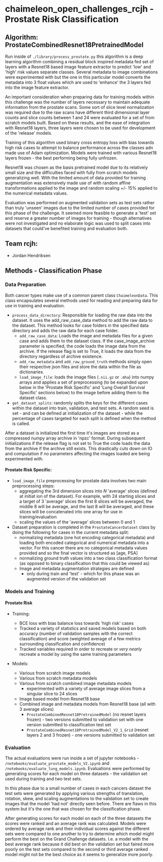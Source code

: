 # chaimeleon_open_challenges_rcjh - Prostate Risk Classification

## Algorithm: ProstateCombinedResnet18PretrainedModel

Run inside of `./library/process_prostate.py` this algorithm is a deep learning algorithm combining a residual block inspired metadata fed set of layers with a Resnet18 based image feature extractor to predict 'low' and 'high' risk values separate classes. Several metadata to image combinations were experimented with but the one in this particular model converts the metadata into 3 float values which are used to 'enhance' the 3 layers fed into the image feature extractor. 

An important consideration when preparing data for training models within this challenge was the number of layers necessary to maintain adequate information from the prostate scans. Some sort of slice level normalization was required due to the raw scans have different third dimensional layer counts and slice counts between 1 and 24 were evaluated for a set of from scratch models built. Based on these results, and the ease of integration with Resnet18 layers, three layers were chosen to be used for development of the 'release' models. 

Training of this algorithm used binary cross entropy loss with bias towards high risk cases to attempt to balance performance across the classes adn made use of Adam optimization. Models were trained with various Resnet18 layers frozen - the best performing being fully unfrozen. 

Resnet18 was chosen as the basis pretrained model due to its relatively small size and the difficulties faced with fully from scratch models generalizing well. With the limited amount of data provided for training augmentation was extensively made use of with random affine transformations applied to the image and random scaling +/- 15% applied to the numerical metadata values.

Evaluation was performed on augmented validation sets as test sets rather than truly 'unseen' images due to the limited number of cases provided for this phase of the challenge. It seemed more feasible to generate a 'test' set and reserve a greater number of images for training - though alternatives were not investigated and no elaborate logic was used to split cases into datasets that could've benefited training and evaluation both.

## Team rcjh:
- Jordan Hendriksen 

## Methods - Classification Phase

### Data Preparation

Both cancer types make use of a common parent class `ChaimeleonData`. This class encapsulates several methods used for reading and preparing data for use in training and evaluation.

- `process_data_directory`: Responsible for loading the raw data into the dataset. It uses the add_raw_case_data method to add the raw data to the dataset. This method looks for case folders in the specified data directory and adds the raw data for each case folder.
    - `add_raw_case_data`: Loads the image and metadata files for a given case and adds them to the dataset class. If the case_image_archive parameter is specified, the code loads the image data from the archive. If the release flag is set to True, it loads the data from the directory regardless of archive existence.
    - `add_raw_metadata` and `add_raw_ground_truth` methods simply open their respective json files and store the data within the file as dictionaries.
    - `load_image_file`: loads the image files (`.nii.gz` or `.mha`) into numpy arrays and applies a set of preprocessing (to be expanded upon below in the 'Prostate Risk Specific' and 'Lung Overall Survival Specific' sections below) to the image before adding them to the dataset class.
- `get_dataset_splits`: randomly splits the keys for the different cases within the dataset into train, validation, and test sets. A random seed is set - and can be defined at initialization of the dataset - while the percentage of cases targeted for each split is defined when the method is called.

After a dataset is initialized the first time it's images are stored as a compressed numpy array archive in 'npzc' format. During subsequent initializations if the release flag is not set to True the code loads the data from the archive if the archive still exists. This drastically cuts down on IO and computation if no parameters affecting the images loaded are being experimented with.

#### Prostate Risk Specific:

- `load_image_file` preprocessing for prostate data involves two main preprocessing steps:
    - aggregating the 3rd dimension slices into _N_ 'average' slices (defined at initiat
    ion of the dataset). For example, with 24 starting slices and a target of 3 'average' slices the first 8 slices will be averaged, the middle 8 will be average, and the last 8 will be averaged, and these slices will be concatenated into one array for use in training/evaluation
    - scaling the values of the 'average' slices between 0 and 1
- Dataset preparation is completed in the `ProstateCancerDataset` class by doing the following for cases in the current metadata split:
    - normalizing metadata (one hot encoding categorical metadata) and loading both encoded categorical and numerical metadata into a vector. For this cancer there are no categorical metadata values provided and so the final vector is structured as [age, PSA]
    - normalizing ground truth values into a two class classification format (as opposed to binary classification that this could be viewed as)
    - Image and metadata augmentation strategies are defined
        - only during train and 'test' - which for this phase was an augmented version of the validation set

### Models and Training

#### Prostate Risk

- Training:
    - BCE loss with bias balance loss towards 'high risk' cases
    - Tracked a variety of statistics and saved models based on both accuracy (number of validation samples with the correct classification) and score (weighted average of a few metrics surrounding classification and confidence) 
    - Tracked variables required in order to recreate or _very nearly_ recreate a model by using the same training parameters

- Models:
    - Various from scratch image models
    - Various from scratch metadata models
    - Various from scratch combined image metadata models
        - experimented with a variety of average image slices from a singular slice to 24 slices
    - Image based model from Resnet18 base
    - Combined image and metadata models from Resnet18 base (all with 3 average slices)
        - `ProstateCombinedResnet18PretrainedModel` (no resnet layers frozen) - two versions submitted to validation set with one version submitted to classification test set
        - `ProstateCombinedResnet18PretrainedModel_V2_1_Grid` (resnet layers 2 and 3 frozen) - one versions submitted to validation set 


### Evaluation

The actual evaluations were run inside a set of jupyter notebooks - `/notebooks/evaluate_prostate_models_V2.ipynb` and `/notebooks/evaluate_lung_models.ipynb`. Evaluations were performed by generating scores for each model on three datasets - the validation set used during training and two test sets. 

In this phase due to a small number of cases in each cancers dataset the test sets were generated by applying various strengths of translation, rotation, skew, and scaling augmentations to the validation set to create images that the model 'had not' directly seen before. There are flaws in this system but it's the one that was chosen for the classification phase.

After generating scores for each model on each of the three datasets the scores were ranked and an average rank was calculated. Models were ordered by average rank and their individual scores against the different sets were compared to one another to try to determine which model might perform the best on the Grand Challenge datasets. I.e. a model with the best average rank because it did best on the validation set but faired more poorly on the test sets compared to the second or third average ranked model might not be the best choice as it seems to generalize more poorly.